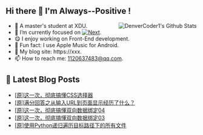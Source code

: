 ## Hi there 👋 I'm Always--Positive !
<div>
  <img alt="DenverCoder1's Github Stats" src="https://denvercoder1-github-readme-stats.vercel.app/api?username=qq1120637483&show_icons=true&count_private=true&theme=react&hide_border=true&hide_title=true&bg_color=1F222E&title_color=F85D7F&icon_color=F8D866" align= "right" />

- 🎒 A master's student at XDU. 
- 🔬 I’m currently focused on [![Next](https://img.shields.io/badge/-Next-brightgreen)](https://). 
- 😋 I enjoy working on Front-End development.
- 🎵 Fun fact: I use Apple Music for Android.
- 📝 My blog site: https://xxx.
- 📫 How to reach me:  1120637483@qq.com.
</div>  


## 📕 Latest Blog Posts

<!-- BLOG-POST-LIST:START -->
- [[原]这一次，彻底搞懂CSS选择器](https://blog.csdn.net/sinat_41696687/article/details/123050355)
- [[原]满分回答之从输入URL到页面显示经历了什么？](https://blog.csdn.net/sinat_41696687/article/details/123027047)
- [[原]这一次，彻底搞懂双向数据绑定04](https://blog.csdn.net/sinat_41696687/article/details/123014161)
- [[原]这一次，彻底搞懂双向数据绑定03](https://blog.csdn.net/sinat_41696687/article/details/122996664)
- [[原]使用Python递归遍历目标路径下的所有文件](https://blog.csdn.net/sinat_41696687/article/details/122983209)
<!-- BLOG-POST-LIST:END -->









